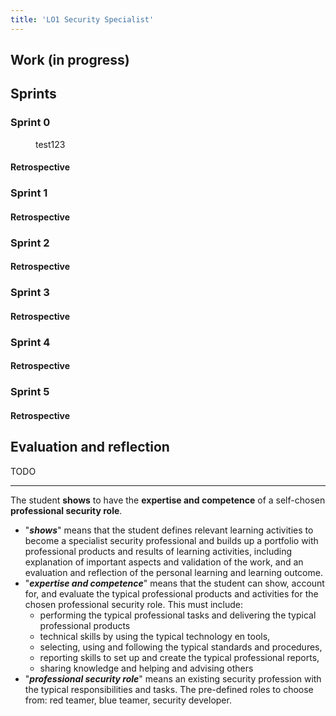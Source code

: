 ```yaml
---
title: 'LO1 Security Specialist'
---
```


## Work (in progress)


## Sprints

### Sprint 0

<figure>
  <img src="" loading="lazy">
  <figcaption>test123</figcaption>
</figure>

#### Retrospective

### Sprint 1

#### Retrospective

### Sprint 2

#### Retrospective

### Sprint 3

#### Retrospective

### Sprint 4

#### Retrospective

### Sprint 5

#### Retrospective

## Evaluation and reflection

TODO

---

The student **shows** to have the **expertise and competence** of a self-chosen **professional security role**.

- "**_shows_**" means that the student defines relevant learning activities to become a specialist security professional and builds up a portfolio with professional products and results of learning activities, including explanation of important aspects and validation of the work, and an evaluation and reflection of the personal learning and learning outcome.
- "**_expertise and competence_**" means that the student can show, account for, and evaluate the typical professional products and activities for the chosen professional security role. This must include:
  - performing the typical professional tasks and delivering the typical professional products
  - technical skills by using the typical technology en tools,
  - selecting, using and following the typical standards and procedures,
  - reporting skills to set up and create the typical professional reports,
  - sharing knowledge and helping and advising others
- "**_professional security role_**" means an existing security profession with the typical responsibilities and tasks.
  The pre-defined roles to choose from: red teamer, blue teamer, security developer.
